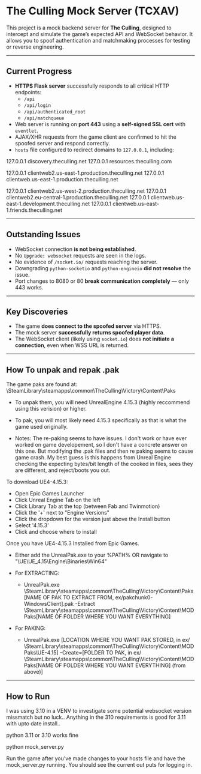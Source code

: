 # The Culling Mock Server (TCXAV)

This project is a mock backend server for **The Culling**, designed to intercept and simulate the game’s expected API and WebSocket behavior. It allows you to spoof authentication and matchmaking processes for testing or reverse engineering.

---

## Current Progress

- **HTTPS Flask server** successfully responds to all critical HTTP endpoints:
  - `/api`
  - `/api/login`
  - `/api/authenticated_root`
  - `/api/matchqueue`
- Web server is running on **port 443** using a **self-signed SSL cert** with `eventlet`.
- AJAX/XHR requests from the game client are confirmed to hit the spoofed server and respond correctly.
- `hosts` file configured to redirect domains to `127.0.0.1`, including:

127.0.0.1 discovery.theculling.net
127.0.0.1 resources.theculling.com

127.0.0.1 clientweb2.us-east-1.production.theculling.net
127.0.0.1 clientweb.us-east-1.production.theculling.net

127.0.0.1 clientweb2.us-west-2.production.theculling.net
127.0.0.1 clientweb2.eu-central-1.production.theculling.net
127.0.0.1 clientweb.us-east-1.development.theculling.net
127.0.0.1 clientweb.us-east-1.friends.theculling.net

---

## Outstanding Issues

- WebSocket connection **is not being established**.
- No `Upgrade: websocket` requests are seen in the logs.
- No evidence of `/socket.io/` requests reaching the server.
- Downgrading `python-socketio` and `python-engineio` **did not resolve** the issue.
- Port changes to 8080 or 80 **break communication completely** — only 443 works.

---

## Key Discoveries

- The game **does connect to the spoofed server** via HTTPS.
- The mock server **successfully returns spoofed player data**.
- The WebSocket client (likely using `socket.io`) does **not initiate a connection**, even when WSS URL is returned.

---

## How To unpak and repak .pak

The game paks are found at:
\SteamLibrary\steamapps\common\TheCulling\Victory\Content\Paks

- To unpak them, you will need UnrealEngine 4.15.3 (highly reccommend using this verision) or higher.
- To pak, you will most likely need 4.15.3 specifically as that is what the game used originally.

- Notes: The re-paking seems to have issues. I don't work or have ever worked on game developement, so I don't
have a concrete answer on this one. But modifying the .pak files and then re paking seems to cause game crash. 
My best guess is this happens from Unreal Engine checking the expecting bytes/bit length of the cooked in files, 
sees they are different, and reject/boots you out. 

To download UE4-4.15.3:

- Open Epic Games Launcher
- Click Unreal Engine Tab on the left
- Click Library Tab at the top (between Fab and Twinmotion)
- Click the '+' next to "Engine Versions" 
- Click the dropdown for the version just above the Install button
- Select '4.15.3'
- Click and choose where to install


Once you have UE4-4.15.3 Installed from Epic Games.
- Either add the UnrealPak.exe to your %PATH% OR navigate to "\UE\UE_4.15\Engine\Binaries\Win64"
- For EXTRACTING: 
    - UnrealPak.exe \SteamLibrary\steamapps\common\TheCulling\Victory\Content\Paks\[NAME OF PAK TO EXTRACT FROM, ex/pakchunk0-WindowsClient].pak -Extract \SteamLibrary\steamapps\common\TheCulling\Victory\Content\MODPaks\[NAME OF FOLDER WHERE YOU WANT EVERYTHING]

- For PAKING:
    - UnrealPak.exe [LOCATION WHERE YOU WANT PAK STORED, in ex/ \SteamLibrary\steamapps\common\TheCulling\Victory\Content\MODPaks\UE-4.15] -Create=[FOLDER TO PAK, in ex/ \SteamLibrary\steamapps\common\TheCulling\Victory\Content\MODPaks\[NAME OF FOLDER WHERE YOU WANT EVERYTHING] (from above)]

---

## How to Run
I was using 3.10 in a VENV to investigate some potential websocket version missmatch but no luck.. 
Anything in the 310 requirements is good for 3.11 with upto date install..

python 3.11 or 3.10 works fine


python mock_server.py

Run the game after you've made changes to your hosts file and have the mock_server.py running. You should see the current out puts for logging in.